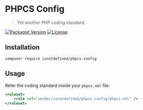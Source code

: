 PHPCS Config
============

> Yet another PHP coding standard.

[![Packagist Version](https://img.shields.io/packagist/v/isnotdefined/phpcs-config.svg)](https://packagist.org/packages/isnotdefined/phpcs-config)
[![License](https://img.shields.io/packagist/l/isnotdefined/phpcs-config.svg)](https://packagist.org/packages/isnotdefined/phpcs-config)


Installation
------------

```
composer require isnotdefined/phpcs-config
```


Usage
-----

Refer the coding standard inside your `phpcs.xml` file:

```xml
<ruleset>
	<rule ref="vendor/isnotdefined/phpcs-config/phpcs.xml" />
</ruleset>
```
